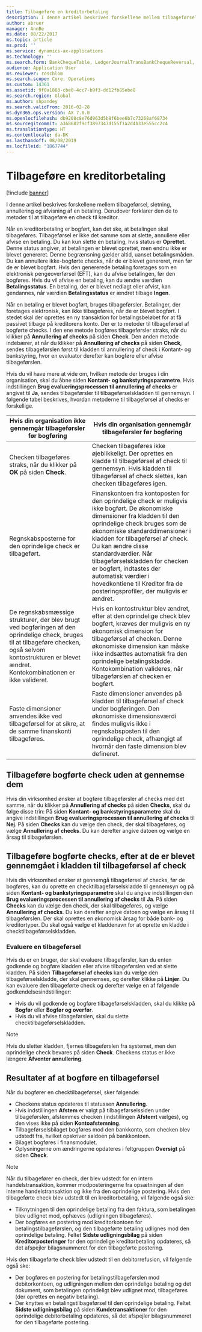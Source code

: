 ```yaml
---
title: Tilbageføre en kreditorbetaling
description: I denne artikel beskrives forskellene mellem tilbageførsel, sletning, annullering og afvisning af en betaling. Derudover forklarer den de to metoder til at tilbageføre en check til kreditor.
author: abruer
manager: AnnBe
ms.date: 08/22/2017
ms.topic: article
ms.prod: ''
ms.service: dynamics-ax-applications
ms.technology: ''
ms.search.form: BankChequeTable, LedgerJournalTransBankChequeReversal, LedgerJournalTransVendPaym
audience: Application User
ms.reviewer: roschlom
ms.search.scope: Core, Operations
ms.custom: 14361
ms.assetid: 9f0a1883-cbe0-4cc7-b9f3-dd12fb85ebe8
ms.search.region: Global
ms.author: shpandey
ms.search.validFrom: 2016-02-28
ms.dyn365.ops.version: AX 7.0.0
ms.openlocfilehash: db9208c8e76d963d5b8f6bee6b7c73268af68734
ms.sourcegitcommit: a368682f9cf3897347d155f1a2d4b33e555cc2c4
ms.translationtype: HT
ms.contentlocale: da-DK
ms.lasthandoff: 08/08/2019
ms.locfileid: "1867744"
---
```

# <a name="reverse-a-vendor-payment"></a>Tilbageføre en kreditorbetaling

[!include [banner](../includes/banner.md)]

I denne artikel beskrives forskellene mellem tilbageførsel, sletning, annullering og afvisning af en betaling. Derudover forklarer den de to metoder til at tilbageføre en check til kreditor. 

Når en kreditorbetaling er bogført, kan det ske, at betalingen skal tilbageføres. Tilbageførsel er ikke det samme som at slette, annullere eller afvise en betaling. Du kan kun slette en betaling, hvis status er **Oprettet**. Denne status angiver, at betalingen er blevet oprettet, men endnu ikke er blevet genereret. Denne begrænsning gælder altid, uanset betalingsmåden. Du kan annullere ikke-bogførte checks, når de er blevet genereret, men før de er blevet bogført. Hvis den genererede betaling foretages som en elektronisk pengeoverførsel (EFT), kan du afvise betalingen, før den bogføres. Hvis du vil afvise en betaling, kan du ændre værdien **Betalingsstatus**. En betaling, der er blevet nedlagt eller afvist, kan gendannes, når værdien **Betalingsstatus** er ændret tilbage **Ingen**. 

Når en betaling er blevet bogført, bruges tilbageførsler. Betalinger, der foretages elektronisk, kan ikke tilbageføres, når de er blevet bogført. I stedet skal der oprettes en ny transaktion for betalingsbeløbet for at få passivet tilbage på kreditorens konto. Der er to metoder til tilbageførsel af bogførte checks. I den ene metode bogføres tilbageførsler straks, når du klikker på **Annullering af checks** på siden **Check**. Den anden metode indebærer, at når du klikker på **Annullering af checks** på siden **Check**, sendes tilbageførslen først til kladden til annullering af check i Kontant- og bankstyring, hvor en evaluator derefter kan bogføre eller afvise tilbageførslen. 

Hvis du vil have mere at vide om, hvilken metode der bruges i din organisation, skal du åbne siden **Kontant- og bankstyringsparametre**. Hvis indstillingen **Brug evalueringsprocessen til annullering af checks** er angivet til **Ja**, sendes tilbageførsler til tilbageførselskladden til gennemsyn. I følgende tabel beskrives, hvordan metoderne til tilbageførsel af checks er forskellige.

| Hvis din organisation ikke gennemgår tilbageførsler før bogføring                                                                                                                                  | Hvis din organisation gennemgår tilbageførsler før bogføring                                                                                                                                                                                                                                                                                                                                                                     |
|-----------------------------------------------------------------------------------------------------------------------------------------------------------------------------------------------------|---------------------------------------------------------------------------------------------------------------------------------------------------------------------------------------------------------------------------------------------------------------------------------------------------------------------------------------------------------------------------------------------------------------------------------|
| Checken tilbageføres straks, når du klikker på **OK** på siden **Check**.                                                                                                                      | Checken tilbageføres ikke øjeblikkeligt. Der oprettes en kladde til tilbageførsel af check til gennemsyn. Hvis kladden til tilbageførsel af check slettes, kan checken tilbageføres igen.                                                                                                                                                                                                                                                                |
| Regnskabsposterne for den oprindelige check er tilbageført.                                                                                                                                         | Finanskontoen fra kontoposten for den oprindelige check er muligvis ikke bogført. De økonomiske dimensioner fra kladden til den oprindelige check bruges som de økonomiske standarddimensioner i kladden for tilbageførsel af check. Du kan ændre disse standardværdier. Når tilbageførselskladden for checken er bogført, indtastes der automatisk værdier i hovedkontiene til Kreditor fra de posteringsprofiler, der muligvis er ændret. |
| De regnskabsmæssige strukturer, der blev brugt ved bogføringen af den oprindelige check, bruges til at tilbageføre checken, også selvom kontostrukturen er blevet ændret. Kontokombinationen er ikke valideret. | Hvis en kontostruktur blev ændret, efter at den oprindelige check blev bogført, kræves der muligvis en ny økonomisk dimension for tilbageførsel af checken. Denne økonomiske dimension kan måske ikke indsættes automatisk fra den oprindelige betalingskladde. Kontokombination valideres, når tilbageførslen af checken er bogført.                                                                                                        |
| Faste dimensioner anvendes ikke ved tilbageførsel for at sikre, at de samme finanskonti tilbageføres.                                                                                      | Faste dimensioner anvendes på kladden til tilbageførsel af check under bogføringen. Den økonomiske dimensionsværdi findes muligvis ikke i regnskabsposten til den oprindelige check, afhængigt af hvornår den faste dimension blev defineret.                                                                                                                                                                                                     |

## <a name="reverse-posted-checks-without-reviewing-them"></a>Tilbageføre bogførte check uden at gennemse dem
Hvis din virksomhed ønsker at bogføre tilbageførsler af checks med det samme, når du klikker på **Annullering af checks** på siden **Checks**, skal du følge disse trin: På siden **Kontant- og bankstyringsparametre** skal du angive indstillingen **Brug evalueringsprocessen til annullering af checks** til **Nej**. På siden **Checks** kan du vælge den check, der skal tilbageføres, og vælge **Annullering af checks**. Du kan derefter angive datoen og vælge en årsag til tilbageførslen.

## <a name="reverse-posted-checks-after-they-are-reviewed-in-the-check-reversal-journal"></a>Tilbageføre bogførte checks, efter at de er blevet gennemgået i kladden til tilbageførsel af check
Hvis din virksomhed ønsker at gennemgå tilbageførsel af checks, før de bogføres, kan du oprette en checktilbageførselskladde til gennemsyn og på siden **Kontant- og bankstyringsparametre** skal du angive indstillingen den **Brug evalueringsprocessen til annullering af checks** til **Ja**. På siden **Checks** kan du vælge den check, der skal tilbageføres, og vælge **Annullering af checks**. Du kan derefter angive datoen og vælge en årsag til tilbageførslen. Der skal oprettes en økonomisk årsag for både bank- og kreditortyper. Du skal også vælge et kladdenavn for at oprette en kladde i checktilbageførselskladden.

### <a name="review-a-reversal"></a>Evaluere en tilbageførsel

Hvis du er en bruger, der skal evaluere tilbageførsler, kan du enten godkende og bogføre kladden eller afvise tilbageførslen ved at slette kladden. På siden **Tilbageførsel af checks** kan du vælge den tilbageførselskladde, der skal gennemses, og derefter klikke på **Linjer**. Du kan evaluere den tilbageførte check og derefter vælge en af følgende godkendelsesindstillinger:

-   Hvis du vil godkende og bogføre tilbageførselskladden, skal du klikke på **Bogfør** eller **Bogfør og overfør**.
-   Hvis du vil afvise tilbageførslen, skal du slette checktilbageførselskladden.

> [!NOTE]
> Hvis du sletter kladden, fjernes tilbageførslen fra systemet, men den oprindelige check bevares på siden **Check**. Checkens status er ikke længere **Afventer annullering**.

## <a name="results-of-posting-a-reversal"></a>Resultater af at bogføre en tilbageførsel
Når du bogfører en checktilbageførsel, sker følgende:

-   Checkens status opdateres til statussen **Annullering**.
-   Hvis indstillingen **Afstem** er valgt på tilbageførselssiden under tilbageførslen, afstemmes checken (indstillingen **Afstemt** vælges), og den vises ikke på siden **Kontoafstemning**.
-   Tilbageførselsbilaget bogføres mod den bankkonto, som checken blev udstedt fra, hvilket opskriver saldoen på bankkontoen.
-   Bilaget bogføres i finansmodulet.
-   Oplysningerne om ændringerne opdateres i feltgruppen **Oversigt** på siden **Check**.

> [!NOTE] 
> Når du tilbagefører en check, der blev udstedt for en intern handelstransaktion, kommer modposteringerne fra opsætningen af den interne handelstransaktion og ikke fra den oprindelige postering. Hvis den tilbageførte check blev udstedt til en kreditorbetaling, vil følgende også ske:

-   Tilknytningen til den oprindelige betaling fra den faktura, som betalingen blev udlignet mod, ophæves (udligningen tilbageføres).
-   Der bogføres en postering mod kreditorkontoen for betalingstilbageførslen, og den tilbageførte betaling udlignes mod den oprindelige betaling. Feltet **Sidste udligningsbilag** på siden **Kreditorposteringer** for den oprindelige kreditorbetaling opdateres, så det afspejler bilagsnummeret for den tilbageførte postering.

Hvis den tilbageførte check blev udstedt til en debitorrefusion, vil følgende også ske:

-   Der bogføres en postering for betalingstilbageførslen mod debitorkontoen, og udligningen mellem den oprindelige betaling og det dokument, som betalingen oprindeligt blev udlignet mod, tilbageføres (der oprettes en negativ betaling).
-   Der knyttes en betalingstilbageførsel til den oprindelige betaling. Feltet **Sidste udligningsbilag** på siden **Kundetransaktioner** for den oprindelige debitorbetaling opdateres, så det afspejler bilagsnummeret for den tilbageførte postering.





